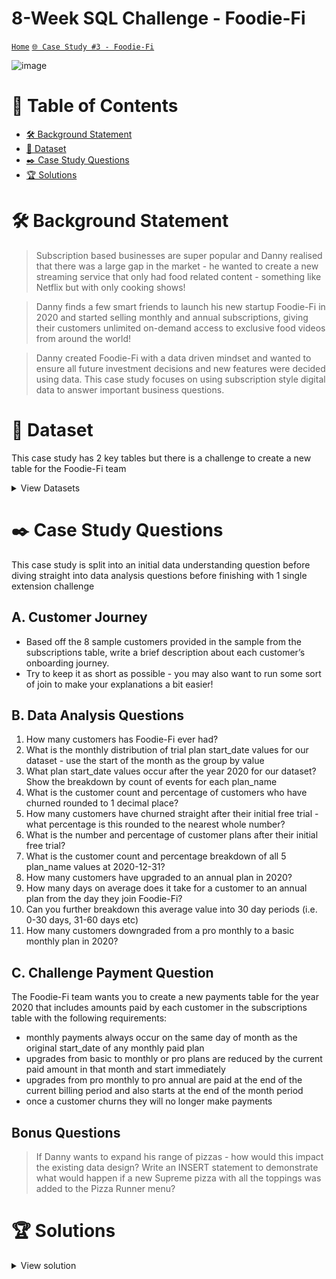 # 8-Week SQL Challenge - Foodie-Fi
[```Home```](https://github.com/adunoluwa1/SQL-8-Weeks-Challenge) [```🌐 Case Study #3 - Foodie-Fi```](https://8weeksqlchallenge.com/case-study-3/)

![image](https://user-images.githubusercontent.com/99233674/199063943-067e748a-f933-4257-abd4-bb4e066d7a16.png)

# 📕 Table of Contents
- [🛠️ Background Statement](https://github.com/adunoluwa1/SQL-8-Weeks-Challenge/blob/main/Week_3/ReadMe.md#%EF%B8%8F-background-statement)
- [📂 Dataset](https://github.com/adunoluwa1/SQL-8-Weeks-Challenge/blob/main/Week_3/ReadMe.md#-dataset)
- [✒️ Case Study Questions](https://github.com/adunoluwa1/SQL-8-Weeks-Challenge/blob/main/Week_3/ReadMe.md#%EF%B8%8F-case-study-questions) 
- [🏆 Solutions](https://github.com/adunoluwa1/SQL-8-Weeks-Challenge/blob/main/Week_3/ReadMe.md#-solutions)

# 🛠️ Background Statement
> Subscription based businesses are super popular and Danny realised that there was a large gap in the market - he wanted to create a new streaming service that only had food related content - something like Netflix but with only cooking shows!

> Danny finds a few smart friends to launch his new startup Foodie-Fi in 2020 and started selling monthly and annual subscriptions, giving their customers unlimited on-demand access to exclusive food videos from around the world!

> Danny created Foodie-Fi with a data driven mindset and wanted to ensure all future investment decisions and new features were decided using data. This case study focuses on using subscription style digital data to answer important business questions.

# 📂 Dataset
This case study has 2 key tables but there is a challenge to create a new table for the Foodie-Fi team

<details><summary>View Datasets</summary>
  <p>

- Plans

  > Customers can choose which plans to join Foodie-Fi when they first sign up.

  > Basic plan customers have limited access and can only stream their videos and is only available monthly at $9.90

  > Pro plan customers have no watch time limits and are able to download videos for offline viewing. Pro plans start at $19.90 a month or $199 for an annual subscription.

  > Customers can sign up to an initial 7 day free trial will automatically continue with the pro monthly subscription plan unless they cancel, downgrade to basic or upgrade to an annual pro plan at any point during the trial.

  > When customers cancel their Foodie-Fi service - they will have a churn plan record with a null price but their plan will continue until the end of the billing period. 
  
  <details><summary>View table</summary>
    <p>
  
    |plan_id |  plan_name       |   price   |
    |--------|------------------|-----------|
    |0       |  trial           |   0       |
    |1       |  basic monthly   |   9.90    |
    |2       |  pro monthly     |   19.90   |
    |3       |  pro annual      |   199     |
    |4       |  churn           |   null    |

    </p>
  </details>

- Subscritpions

   > Customer subscriptions show the exact date where their specific plan_id starts.

   > If customers downgrade from a pro plan or cancel their subscription - the higher plan will remain in place until the period is over - the start_date in the subscriptions table will reflect the date that the actual plan changes.

   > When customers upgrade their account from a basic plan to a pro or annual pro plan - the higher plan will take effect straightaway.

   > When customers churn - they will keep their access until the end of their current billing period but the start_date will be technically the day they decided to cancel their service.
   
  <details><summary>View table</summary>
    <p>
    
    |customer_id| plan_id  |   start_date      |
    |-----------|----------|-------------------|
    |    1      |    0     |   2020-08-01      |
    |    1      |    1     |   2020-08-08      |
    |    2      |    0     |   2020-09-20      |
    |    2      |    3     |   2020-09-27      |
    |    11     |    0     |   2020-11-19      |
    |    11     |    4     |   2020-11-26      |
    |    13     |    0     |   2020-12-15      |
    |    13     |    1     |   2020-12-22      |
    |    13     |    2     |   2021-03-29      |
    |    15     |    0     |   2020-03-17      |
    |    15     |    2     |   2020-03-24      |
    |    15     |    4     |   2020-04-29      |
    |    16     |    0     |   2020-05-31      |
    |    16     |    1     |   2020-06-07      |
    |    16     |    3     |   2020-10-21      |
    |    18     |    0     |   2020-07-06      |
    |    18     |    2     |   2020-07-13      |
    |    19     |    0     |   2020-06-22      |
    |    19     |    2     |   2020-06-29      |
    |    19     |    3     |   2020-08-29      |
    </p>
  </details>
  
  </p>
</details>
  
  
# ✒️ Case Study Questions
This case study is split into an initial data understanding question before diving straight into data analysis questions before finishing with 1 single extension challenge

## A. Customer Journey
   - Based off the 8 sample customers provided in the sample from the subscriptions table, write a brief description about each customer’s onboarding journey.
   - Try to keep it as short as possible - you may also want to run some sort of join to make your explanations a bit easier!

## B. Data Analysis Questions
   1. How many customers has Foodie-Fi ever had?
   2. What is the monthly distribution of trial plan start_date values for our dataset - use the start of the month as the group by value
   3. What plan start_date values occur after the year 2020 for our dataset? Show the breakdown by count of events for each plan_name
   4. What is the customer count and percentage of customers who have churned rounded to 1 decimal place?
   5. How many customers have churned straight after their initial free trial - what percentage is this rounded to the nearest whole number?
   6. What is the number and percentage of customer plans after their initial free trial?
   7. What is the customer count and percentage breakdown of all 5 plan_name values at 2020-12-31?
   8. How many customers have upgraded to an annual plan in 2020?
   9. How many days on average does it take for a customer to an annual plan from the day they join Foodie-Fi?
   10. Can you further breakdown this average value into 30 day periods (i.e. 0-30 days, 31-60 days etc)
   11. How many customers downgraded from a pro monthly to a basic monthly plan in 2020?
   
## C. Challenge Payment Question
The Foodie-Fi team wants you to create a new payments table for the year 2020 that includes amounts paid by each customer in the subscriptions table with the following requirements:
   - monthly payments always occur on the same day of month as the original start_date of any monthly paid plan
   - upgrades from basic to monthly or pro plans are reduced by the current paid amount in that month and start immediately
   - upgrades from pro monthly to pro annual are paid at the end of the current billing period and also starts at the end of the month period
   - once a customer churns they will no longer make payments
 
## Bonus Questions
> If Danny wants to expand his range of pizzas - how would this impact the existing data design? Write an INSERT statement to demonstrate what would happen if a new Supreme pizza with all the toppings was added to the Pizza Runner menu?


# 🏆 Solutions
  <details><summary>View solution</summary>
  <p>
  
- B. Data Analysis Questions
    
```sql
    -- 1. How many customers has Foodie-Fi ever had?
        SELECT COUNT(DISTINCT customer_id) AS [Number of Customers]
        FROM subscriptions
    -- 2. What is the monthly distribution of trial plan start_date values for our dataset - use the start of the month as the group by value
        -- Using Group By
            SELECT DATENAME(m,start_date) AS [Month], COUNT(*) AS [# Trial Subscriptions]
            FROM subscriptions
            WHERE plan_id = 0
            GROUP BY DATEPART(m,start_date), DATENAME(m,start_date)
            ORDER BY DATEPART(m,start_date)

        -- Using Window fxns
            SELECT DISTINCT DATENAME(m,start_date) AS [Month], COUNT(*) OVER(PARTITION BY DATENAME(m,start_date))
            FROM subscriptions
            WHERE plan_id = 0


    -- 3. What plan start_date values occur after the year 2020 for our dataset? Show the breakdown by count of events for each plan_name
        -- Using Group By
            SELECT plan_id, COUNT(*)  AS [# of Events]
            FROM subscriptions
            WHERE DATEPART(yy,start_date) > 2020
            GROUP BY plan_id

        -- Using Window functions
            SELECT DISTINCT plan_id, COUNT(*) OVER(PARTITION BY plan_id) AS [# of Events]
            FROM subscriptions
            WHERE DATEPART(yy,start_date) > 2020

        -- Using correlated subqueries
            SELECT DISTINCT s.plan_id, 
                   (SELECT COUNT(*)
                   FROM subscriptions q
                   WHERE s.plan_id = q.plan_id
                   AND DATEPART(yy,q.start_date) > 2020) AS [# of Events]
            FROM subscriptions s
            ORDER BY s.plan_id
            
    -- 4. What is the customer count and percentage of customers who have churned rounded to 1 decimal place?
        -- Using Window Functions & CTE
            WITH 
            Churned AS (
                 SELECT COUNT(q.[Last Plan]) AS [#Churned]
                 FROM
                     (SELECT DISTINCT s.customer_id, 
                         LAST_VALUE(s.plan_id) OVER(PARTITION BY s.customer_id ORDER BY s.start_date 
                         ROWS BETWEEN UNBOUNDED PRECEDING AND UNBOUNDED  FOLLOWING) AS [Last Plan]
                     FROM subscriptions s
                     WHERE s.plan_id = 4) q),
 
            Total AS(
                 SELECT COUNT(DISTINCT customer_id) AS [#Total]
                 FROM subscriptions)
 
            ----
            SELECT c.#Churned, CAST((c.#Churned*100.0)/t.#Total AS DEC(10,1)) AS [%Churned]
            FROM Churned c,
                 Total t


        -- Using correlated subqueries
            SELECT sq.[# Churned], CONVERT(DEC(10,1),(sq.[# Churned]*100.0)/sq.[# Customers]) AS [% Churned]
            FROM
                (SELECT COUNT(DISTINCT customer_id) AS [# Customers], 
                    (SELECT COUNT(*) 
                    FROM subscriptions s
                    WHERE s.start_date = (SELECT MAX(q.start_date) 
                                        FROM subscriptions q
                                        WHERE s.customer_id = q.customer_id) AND s.plan_id = 4) AS [# Churned]
                FROM subscriptions) sq


    -- 5. How many customers have churned straight after their initial free trial - what percentage is this rounded to the nearest whole number?
        -- Using correlated subqueries
             SELECT sq.#Free_Trial_Churn, (sq.#free_trial_churn*100)/sq.#Total AS [%Free_Trial_Churn]
             FROM   
                (SELECT COUNT(DISTINCT r.customer_id) AS #Total,
                    (SELECT COUNT(DISTINCT s.customer_id) 
                    FROM subscriptions s
                    WHERE s.plan_id = 0 
                    AND  DATEADD(d,7,s.start_date) = (SELECT MAX(start_date)
                                                      FROM subscriptions q
                                                      WHERE s.customer_id = q.customer_id
                                                      AND q.plan_id = 4)) AS [#free_trial_churn]
                FROM subscriptions r) sq
        
        -- Using Window Functions 
            SELECT sq.#Free_Trial_Churn, (sq.#Free_Trial_Churn*100)/sq.#Total AS [%Free_Trial_Churn]
            FROM    
                (SELECT COUNT(*) AS #Free_Trial_Churn, (SELECT COUNT(DISTINCT q.customer_id) FROM subscriptions q) AS #Total  
                FROM subscriptions s1
                INNER JOIN
                    (SELECT DISTINCT customer_id, LAST_VALUE(start_date) OVER(PARTITION BY customer_id ORDER BY start_date
                                    ROWS BETWEEN UNBOUNDED PRECEDING AND UNBOUNDED FOLLOWING) AS last_plan
                    FROM subscriptions
                    WHERE plan_id = 4) s2
                ON s1.customer_id = s2.customer_id
                WHERE s1.plan_id = 0 AND DATEADD(d,-7,s2.last_plan) = s1.start_date) sq

    -- 6. What is the number and percentage of customer plans after their initial free trial?
        -- Using Group BY
            WITH 
                customers AS(
                    SELECT plan_id, COUNT(*) AS #customers
                    FROM 
                        (SELECT *, RANK() OVER(PARTITION BY customer_id ORDER BY start_date) AS Rank
                        FROM subscriptions) sq
                    WHERE sq.Rank = 2
                    GROUP BY plan_id),
                Total AS(
                    SELECT COUNT(DISTINCT customer_id) AS #Total FROM subscriptions)
            
            SELECT plan_name, #customers, CAST((#customers * 100.0)/#Total AS DEC(10,2)) AS [%customers]
            FROM Total, customers c
            LEFT JOIN plans p
            ON c.plan_id = p.plan_id
            ORDER BY p.plan_name
        
        -- Using correlated subqueries
            SELECT plan_id, #customers, CAST((#customers * 100.0)/q.#total AS DEC(10,2)) AS [%customers]
            FROM
                (SELECT  DISTINCT plan_id, 
                    (SELECT COUNT(*)
                        FROM subscriptions s1
                        WHERE s.plan_id = s1.plan_id
                        AND s1.start_date = (SELECT MIN(start_date)
                                            FROM subscriptions sq
                                            WHERE s1.customer_id = sq.customer_id
                                            AND sq.plan_id <> 0)) AS #customers,
                    (SELECT COUNT(DISTINCT s2.customer_id)
                        FROM subscriptions s2) AS #total
                FROM subscriptions s
                WHERE plan_id <> 0) q

 
    -- 7. What is the customer count and percentage breakdown of all 5 plan_name values at 2020-12-31?
        -- Multiple methods
            WITH churn AS
                    (SELECT *
                     FROM
                        (SELECT *,
                            CASE WHEN  (SELECT MAX(plan_id)
                                        FROM subscriptions q
                                        WHERE s.customer_id = q.customer_id) = 4 THEN 'Y'
                            ELSE 'N' END AS Churned
                        FROM              
                            (SELECT *
                             FROM subscriptions
                             WHERE start_date < '2020-12-31') s) sq
                     WHERE sq.Churned = 'N'),
                Total AS
                    (SELECT COUNT(DISTINCT customer_id) AS #Total 
                     FROM churn),
                Final AS
                    (SELECT sq.last_plan, COUNT(*) AS #Customers
                     FROM 
                         (SELECT DISTINCT customer_id, 
                                (SELECT plan_id 
                                 FROM churn x 
                                 WHERE x.customer_id = c.customer_id 
                                 AND x.start_date = (SELECT MAX(start_date) 
                                                     FROM churn y 
                                                     WHERE c.customer_id = y.customer_id )) AS [last_plan]
                         FROM churn c) sq, Total
                     GROUP BY sq.last_plan)
            --
            SELECT last_plan, CAST((#Customers*100.0)/#Total AS DEC(10,1)) AS [%Customers]
            FROM Final, Total
               
    -- 8. How many customers have upgraded to an annual plan in 2020?
            SELECT COUNT(*) AS #Upgraded
            FROM subscriptions
            WHERE DATEPART(yy,start_date) = 2020 AND plan_id = 3

    -- 9. How many days on average does it take for a customer to an annual plan from the day they join Foodie-Fi?
        -- Using correlated subqueries
            SELECT AVG(DATEDIFF(dd,sq.#joindate,sq.#upgradedate)) AS [Average Upgrade Time]
            FROM    
                (SELECT s.customer_id,
                (SELECT q.start_date FROM subscriptions q WHERE q.plan_id = 0 AND s.customer_id = q.customer_id) AS #joindate,
                (SELECT r.start_date FROM subscriptions r WHERE r.plan_id = 3 AND s.customer_id = r.customer_id) AS #upgradedate 
                FROM subscriptions s
                WHERE s.plan_id = 3) sq
            
        -- Using subqueries
            SELECT AVG(DATEDIFF(dd,sq1.#joindate,sq2.#upgradedate)) AS [Average Upgrade Time]
            FROM                
                (SELECT customer_id, start_date AS #joindate
                FROM subscriptions
                WHERE plan_id = 0) sq1
            INNER JOIN
                (SELECT customer_id, start_date AS #upgradedate 
                FROM subscriptions
                WHERE plan_id = 3) sq2
            ON sq1.customer_id = sq2.customer_id

    -- 10. Can you further breakdown this average value into 30 day periods (i.e. 0-30 days, 31-60 days etc)
        -- 
            SELECT Periods, COUNT(*) AS #Customers,AVG(DATEDIFF(dd,sq1.#joindate,sq1.#upgradedate)) AS [Average Upgrade Time]
            FROM
                (SELECT *,
                        CASE 
                            WHEN DATEDIFF(dd,sq.#joindate,sq.#upgradedate) <= 30 THEN '0-30 days'
                            WHEN DATEDIFF(dd,sq.#joindate,sq.#upgradedate) <= 60 THEN '30-60 days'
                            WHEN DATEDIFF(dd,sq.#joindate,sq.#upgradedate) <= 90 THEN '60-90 days'
                            WHEN DATEDIFF(dd,sq.#joindate,sq.#upgradedate) <= 120 THEN '90-120 days'
                            WHEN DATEDIFF(dd,sq.#joindate,sq.#upgradedate) <= 150 THEN '120-150 days'
                            WHEN DATEDIFF(dd,sq.#joindate,sq.#upgradedate) <= 180 THEN '150-180 days'
                            ELSE'180+ days'
                        END AS Periods
                FROM    
                    (SELECT s.customer_id,
                    (SELECT q.start_date FROM subscriptions q WHERE q.plan_id = 0 AND s.customer_id = q.customer_id) AS #joindate,
                    (SELECT r.start_date FROM subscriptions r WHERE r.plan_id = 3 AND s.customer_id = r.customer_id) AS #upgradedate 
                    FROM subscriptions s
                    WHERE s.plan_id = 3) sq) sq1
            GROUP BY Periods

            --
    -- 11. How many customers downgraded from a pro monthly to a basic monthly plan in 2020?
            SELECT COUNT(*) #Customers
            FROM
                (SELECT DISTINCT s.customer_id,
                    (SELECT q.start_date FROM subscriptions q WHERE q.plan_id = 2 AND s.customer_id = q.customer_id) AS pro_subdate,
                    (SELECT r.start_date FROM subscriptions r WHERE r.plan_id = 1 AND s.customer_id = r.customer_id) AS basic_subdate
                FROM subscriptions s) sq
            WHERE sq.pro_subdate IS NOT NULL AND sq.basic_subdate IS NOT NULL AND DATEPART(yy,basic_subdate) = 2020 AND Pro_subdate < basic_subdate 
```

- C. Challenge Payment Question
   
```sql
    -- The Foodie-Fi team wants you to create a new payments table for the year 2020 that includes amounts paid by each customer in the subscriptions table

         CREATE OR ALTER VIEW Q3 AS
             SELECT customer_id, s.plan_id, plan_name, start_date, price, 
             ROW_NUMBER() OVER(PARTITION BY s.customer_id ORDER BY start_date) AS Rank
             FROM subscriptions s
             LEFT JOIN plans p
             ON s.plan_id = p.plan_id
             WHERE s.plan_id <> 0  AND DATEPART(yy,s.start_date) = 2020 
             AND customer_id NOT IN (SELECT s1.customer_id
                                     FROM subscriptions s1
                                     WHERE start_date = (SELECT MAX(start_date)
                                                         FROM subscriptions s2
                                                         WHERE s1.customer_id = s2.customer_id)
                                     AND s1.plan_id = 4)

            
            SELECT * FROM Q3;

        -- Using Recursive CTEs ***
            WITH test_cte AS(
                SELECT q.customer_id,
                       q.plan_id,
                       q.start_date AS p_date,
                       q.rank
                FROM Q3 q

                UNION ALL

                SELECT q.customer_id, q.plan_id, q.p_date, q.rank
                FROM
                    (SELECT s.customer_id,
                           s.plan_id,
                           CASE WHEN s.plan_id IN (1,2) THEN DATEADD(mm,1,p_date)
                                ELSE DATEADD(yy,1,p_date) END AS p_date,
                           s.rank
                    FROM  test_cte s) q
                WHERE p_date < ISNULL((SELECT s2.start_date
                                                     FROM Q3 s2
                                                     WHERE q.customer_id = s2.customer_id 
                                                     AND S2.rank = q.rank + 1),'2020-12-31')
            )

              SELECT customer_id, plan_id, plan_name, payment_date, 
                     CASE WHEN amount <> prev_payment AND payment_date <> DATEADD(mm,1,prev_date) THEN amount - prev_payment
                          ELSE amount
                     END AS p_amount,
                     payment_ord
            --   INTO test_table
              FROM
                     (SELECT customer_id, t.plan_id, p.plan_name, p_date [payment_date], p.price [amount],
                            LAG(p.price) OVER(PARTITION BY customer_id ORDER BY p_date) AS [prev_payment],
                            LAG(p_date) OVER(PARTITION BY customer_id ORDER BY p_date) AS [prev_date],
                            ROW_NUMBER() OVER(PARTITION BY customer_id ORDER BY p_date) AS payment_ord
                     FROM test_cte t
                     LEFT JOIN plans p
                     ON t.plan_id = p.plan_id) sq
              ORDER BY customer_id, plan_id, payment_date

 
        SELECT * FROM TEST_TABLE
        
```

  
  </p>
  </details>

